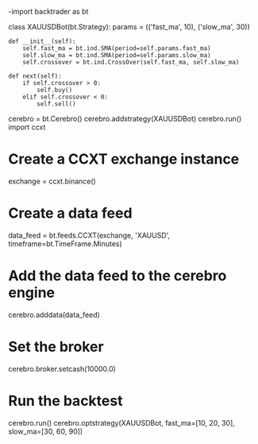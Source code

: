 -import backtrader as bt

class XAUUSDBot(bt.Strategy):
    params = (('fast_ma', 10), ('slow_ma', 30))

    def __init__(self):
        self.fast_ma = bt.ind.SMA(period=self.params.fast_ma)
        self.slow_ma = bt.ind.SMA(period=self.params.slow_ma)
        self.crossover = bt.ind.CrossOver(self.fast_ma, self.slow_ma)

    def next(self):
        if self.crossover > 0:
            self.buy()
        elif self.crossover < 0:
            self.sell()

cerebro = bt.Cerebro()
cerebro.addstrategy(XAUUSDBot)
cerebro.run()
import ccxt

# Create a CCXT exchange instance
exchange = ccxt.binance()

# Create a data feed
data_feed = bt.feeds.CCXT(exchange, 'XAUUSD', timeframe=bt.TimeFrame.Minutes)

# Add the data feed to the cerebro engine
cerebro.adddata(data_feed)

# Set the broker
cerebro.broker.setcash(10000.0)

# Run the backtest
cerebro.run()
cerebro.optstrategy(XAUUSDBot, fast_ma=[10, 20, 30], slow_ma=[30, 60, 90])
